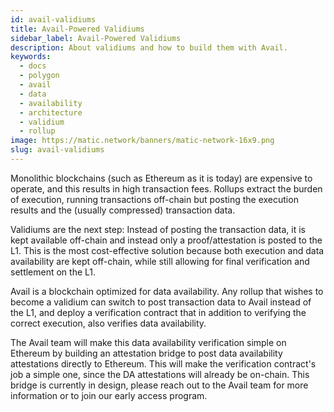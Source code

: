 ```yaml
---
id: avail-validiums
title: Avail-Powered Validiums
sidebar_label: Avail-Powered Validiums
description: About validiums and how to build them with Avail.
keywords:
  - docs
  - polygon
  - avail
  - data
  - availability
  - architecture
  - validium
  - rollup
image: https://matic.network/banners/matic-network-16x9.png
slug: avail-validiums
---
```


Monolithic blockchains (such as Ethereum as it is today) are expensive
to operate, and this results in high transaction fees. Rollups extract
the burden of execution, running transactions off-chain but posting
the execution results and the (usually compressed) transaction data.

Validiums are the next step: Instead of posting the transaction data,
it is kept available off-chain and instead only a proof/attestation is
posted to the L1. This is the most cost-effective solution because
both execution and data availability are kept off-chain, while still
allowing for final verification and settlement on the L1.

Avail is a blockchain optimized for data availability. Any rollup that
wishes to become a validium can switch to post transaction data to
Avail instead of the L1, and deploy a verification contract that in
addition to verifying the correct execution, also verifies data
availability.

The Avail team will make this data availability verification simple on
Ethereum by building an attestation bridge to post data availability
attestations directly to Ethereum. This will make the verification
contract's job a simple one, since the DA attestations will already be
on-chain. This bridge is currently in design, please reach out to the
Avail team for more information or to join our early access program.
